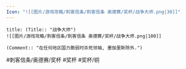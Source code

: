 ```yaml
---
Icon: "![[图片/游戏攻略/刺客信条/刺客信条 奥德赛/奖杯/战争大师.png|30]]"
---
```

```ad-common-bronze-trophy
title: (Title:: "战争大师")
![[图片/游戏攻略/刺客信条/刺客信条 奥德赛/奖杯/战争大师.png|100]]

(Comment:: "在任何地区国力脆弱时杀死领袖, 墨伽里斯除外.")
```

#刺客信条/奥德赛/奖杯 #奖杯 #奖杯/铜
